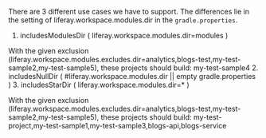 There are 3 different use cases we have to support. The differences lie in the setting of liferay.workspace.modules.dir in the `gradle.properties`.

1. includesModulesDir ( liferay.workspace.modules.dir=modules )

With the given exclusion (liferay.workspace.modules.excludes.dir=analytics,blogs-test,my-test-sample2,my-test-sample5), these projects should build:
	my-test-sample4
2. includesNullDir ( #liferay.workspace.modules.dir || empty gradle.properties )
3. includesStarDir ( liferay.workspace.modules.dir=* )

With the given exclusion (liferay.workspace.modules.excludes.dir=analytics,blogs-test,my-test-sample2,my-test-sample5), these projects should build:
	my-test-project,my-test-sample1,my-test-sample3,blogs-api,blogs-service